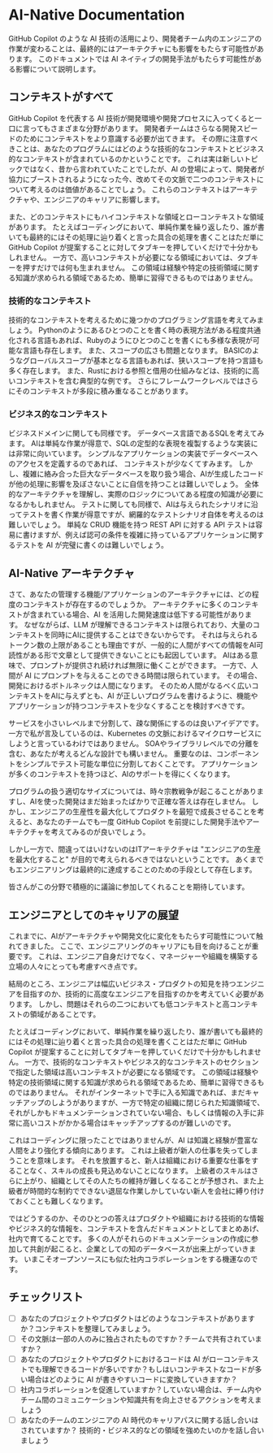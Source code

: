 # AI-Native Documentation 

GitHub Copilot のような AI 技術の活用により、開発者チーム内のエンジニアの作業が変わることは、最終的にはアーキテクチャにも影響をもたらす可能性があります。
このドキュメントでは AI ネイティブの開発手法がもたらす可能性がある影響について説明します。

## コンテキストがすべて

GitHub Copilot を代表する AI 技術が開発環境や開発プロセスに入ってくると一口に言ってもさまざまな分野があります。
開発者チームはさらなる開発スピードのためにコンテキストをより意識する必要が出てきます。
その際に注意すべきことは、あなたのプログラムにはどのような技術的なコンテキストとビジネス的なコンテキストが含まれているのかということです。
これは実は新しいトピックではなく、昔から言われていたことでしたが、AI の登場によって、開発者が協力にブーストされるようになった今、改めてその文脈で二つのコンテキストについて考えるのは価値があることでしょう。
これらのコンテキストはアーキテクチャや、エンジニアのキャリアに影響します。

また、どのコンテキストにもハイコンテキストな領域とローコンテキストな領域があります。
たとえばコーディングにおいて、単純作業を繰り返したり、誰が書いても最終的にはその処理に辿り着くと言った具合の処理を書くことはただ単に GitHub Copilot が提案することに対してタブキーを押していくだけで十分かもしれません。
一方で、高いコンテキストが必要になる領域においては、タブキーを押すだけでは何も生まれません。
この領域は経験や特定の技術領域に関する知識が求められる領域であるため、簡単に習得できるものではありません。

### 技術的なコンテキスト

技術的なコンテキストを考えるために幾つかのプログラミング言語を考えてみましょう。
Pythonのようにあるひとつのことを書く時の表現方法がある程度共通化される言語もあれば、Rubyのようにひとつのことを書くにも多様な表現が可能な言語も存在します。
また、スコープの広さも問題となります。
BASICのようなグローバルスコープが基本となる言語もあれば、狭いスコープを持つ言語も多く存在します。
また、Rustにおける参照と借用の仕組みなどは、技術的に高いコンテキストを含む典型的な例です。
さらにフレームワークレベルではさらにそのコンテキストが多段に積み重なることがあります。

### ビジネス的なコンテキスト

ビジネスドメインに関しても同様です。
データベース言語であるSQLを考えてみます。
AIは単純な作業が得意で、SQLの定型的な表現を複製するような実装には非常に向いています。
シンプルなアプリケーションの実装でデータベースへのアクセスを定義するのであれば、 コンテキストが少なくてすみます。
しかし、複雑に絡み合った巨大なデータベースを取り扱う場合、AIが生成したコードが他の処理に影響を及ぼさないことに自信を持つことは難しいでしょう。
全体的なアーキテクチャを理解し、実際のロジックについてある程度の知識が必要になるかもしれません。
テストに関しても同様で、AIは与えられたシナリオに沿ってテストを書く作業が得意ですが、網羅的なテストシナリオ自体を考えるのは難しいでしょう。
単純な CRUD 機能を持つ REST API に対する API テストは容易に書けますが、例えば認可の条件を複雑に持っているアプリケーションに関するテストを AI が完璧に書くのは難しいでしょう。

## AI-Native アーキテクチャ

さて、あなたの管理する機能/アプリケーションのアーキテクチャには、どの程度のコンテキストが存在するのでしょうか。
アーキテクチャに多くのコンテキストが含まれている場合、AI を活用した開発速度は低下する可能性があります。
なぜながらば、LLM が理解できるコンテキストは限られており、大量のコンテキストを同時にAIに提供することはできないからです。
それは与えられるトークン数の上限があることも理由ですが、一般的に人間がすべての情報をAI可読性がある形で文章として提供できないことにも起因しています。
AIはある意味で、プロンプトが提供され続ければ無限に働くことができます。
一方で、人間が AI にプロンプトを与えることのできる時間は限られています。
その場合、開発におけるボトルネックは人間になります。
そのため人間がなるべく広いコンテキストをAIに与えずとも、AI が正しいプログラムを書けるように、機能やアプリケーションが持つコンテキストを少なくすることを検討すべきです。

サービスを小さいレベルまで分割して、疎な関係にするのは良いアイデアです。
一方で私が言及しているのは、Kubernetes の文脈におけるマイクロサービスにしようと言っているわけではありません。
SOAやライブラリレベルでの分離を含む、あなたが考えるどんな設計でも構いません。
重要なのは、コンポーネントをシンプルでテスト可能な単位に分割しておくことです。
アプリケーションが多くのコンテキストを持つほど、AIのサポートを得にくくなります。

プログラムの扱う適切なサイズについては、時々宗教戦争が起こることがありますし、AIを使った開発はまだ始まったばかりで正確な答えは存在しません。
しかし、エンジニアの生産性を最大化してプロダクトを最短で成長させることを考えると、あなたのチームでも一度 GitHub Copilot を前提にした開発手法やアーキテクチャを考えてみるのが良いでしょう。

しかし一方で、間違ってはいけないのはITアーキテクチャは "エンジニアの生産を最大化すること" が目的で考えられるべきではないということです。
あくまでもエンジニアリングは最終的に達成することのための手段として存在します。

皆さんがこの分野で積極的に議論に参加してくれることを期待しています。

## エンジニアとしてのキャリアの展望

これまでに、AIがアーキテクチャや開発文化に変化をもたらす可能性について触れてきました。
ここで、エンジニアリングのキャリアにも目を向けることが重要です。
これは、エンジニア自身だけでなく、マネージャーや組織を構築する立場の人々にとっても考慮すべき点です。

結局のところ、エンジニアは幅広いビジネス・プロダクトの知見を持つエンジニアを目指すのか、技術的に高度なエンジニアを目指すのかを考えていく必要があります。
しかし、問題はそれらの二つにおいても低コンテキストと高コンテキストの領域があることです。

たとえばコーディングにおいて、単純作業を繰り返したり、誰が書いても最終的にはその処理に辿り着くと言った具合の処理を書くことはただ単に GitHub Copilot が提案することに対してタブキーを押していくだけで十分かもしれません。
一方で、技術的なコンテキストやビジネス的なコンテキストのセクションで指定した領域は高いコンテキストが必要になる領域です。
この領域は経験や特定の技術領域に関する知識が求められる領域であるため、簡単に習得できるものではありません。
それがインターネットで手に入る知識であれば、まだキャッチアップのしようがありますが、一方で特定の組織に閉じられた知識領域で、それがしかもドキュメンテーションされていない場合、もしくは情報の入手に非常に高いコストがかかる場合はキャッチアップするのが難しいのです。

これはコーディングに限ったことではありませんが、AI は知識と経験が豊富な人間をより強化する傾向にあります。
これは上級者が新人の仕事を失ってしまうことを意味します。
それを放置すると、新人は組織における重要な仕事をすることなく、スキルの成長も見込めないことになります。
上級者のスキルはさらに上がり、組織としてその人たちの維持が難しくなることが予想され、また上級者が時間的な制約でできない退屈な作業しかしていない新人を会社に縛り付けておくことも難しくなります。

ではどうするのか、そのひとつの答えはプロダクトや組織における技術的な情報やビジネス的な情報を、コンテキストを含んだドキュメントとしてまとめあげ、社内で育てることです。
多くの人がそれらのドキュメンテーションの作成に参加して共創が起こると、企業としての知のデータベースが出来上がっていきます。
いまこそオープンソースにも似た社内コラボレーションをする機運なのです。

## チェックリスト

- [ ] あなたのプロジェクトやプロダクトはどのようなコンテキストがありますか？コンテキストを整理してみましょう。
- [ ] その文脈は一部の人のみに独占されたものですか？チームで共有されていますか？
- [ ] あなたのプロジェクトやプロダクトにおけるコードは AI がローコンテキストでも理解できるコードが多いですか？もしはいコンテキストなコードが多い場合はどのように AI が書きやすいコードに変換していきますか？
- [ ] 社内コラボレーションを促進していますか？していない場合は、チーム内やチーム間のコミュニケーションや知識共有を向上させるアクションを考えましょう
- [ ] あなたのチームのエンジニアの AI 時代のキャリアパスに関する話し合いはされていますか？ 技術的・ビジネス的などの領域を強めたいのかを話し合いましょう
